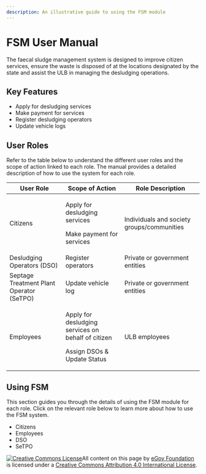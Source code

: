 ```yaml
---
description: An illustrative guide to using the FSM module
---
```


# FSM User Manual

The faecal sludge management system is designed to improve citizen services, ensure the waste is disposed of at the locations designated by the state and assist the ULB in managing the desludging operations.

## Key Features

* Apply for desludging services
* Make payment for services
* Register desludging operators
* Update vehicle logs

## User Roles

Refer to the table below to understand the different user roles and the scope of action linked to each role. The manual provides a detailed description of how to use the system for each role.

| User Role                                | Scope of Action                                                                                  | Role Description                           |
| ---------------------------------------- | ------------------------------------------------------------------------------------------------ | ------------------------------------------ |
| Citizens                                 | <p>Apply for desludging services</p><p>Make payment for services<br></p>                         | Individuals and society groups/communities |
| Desludging Operators (DSO)               | Register operators                                                                               | Private or government entities             |
| Septage Treatment Plant Operator (SeTPO) | Update vehicle log                                                                               | Private or government entities             |
| Employees                                | <p>Apply for desludging services on behalf of citizen</p><p>Assign DSOs &#x26; Update Status</p> | ULB employees                              |

## Using FSM

This section guides you through the details of using the FSM module for each role. Click on the relevant role below to learn more about how to use the FSM system.

* Citizens
* Employees
* DSO
* SeTPO

[![Creative Commons License](https://i.creativecommons.org/l/by/4.0/80x15.png)](http://creativecommons.org/licenses/by/4.0/)All content on this page by [eGov Foundation ](https://egov.org.in/)is licensed under a [Creative Commons Attribution 4.0 International License](http://creativecommons.org/licenses/by/4.0/).
